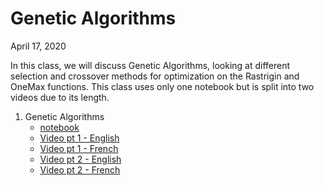 # Genetic Algorithms
April 17, 2020

In this class, we will discuss Genetic Algorithms, looking at different
selection and crossover methods for optimization on the Rastrigin and OneMax
functions. This class uses only one notebook but is split into two videos due to
its length.

1. Genetic Algorithms
    * [notebook](https://github.com/d9w/evolution/blob/master/2_ga/1_GAs.ipynb)
    * [Video pt 1 - English](https://youtu.be/Xru4pBs-U24)
    * [Video pt 1 - French](https://youtu.be/bb7kjMLR9i8)
    * [Video pt 2 - English](https://youtu.be/0-yuMz3JDnc)
    * [Video pt 2 - French](https://youtu.be/lMi8kkYZkDs)

